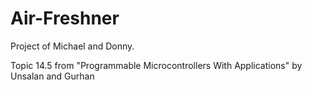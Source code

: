 # Air-Freshner
Project of Michael and Donny. 

Topic 14.5 from "Programmable Microcontrollers With Applications" by Unsalan and Gurhan
